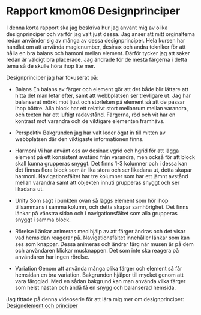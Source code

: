 ---
---
Rapport kmom06 Designprinciper
=========================

I denna korta rapport ska jag beskriva hur jag använt mig av olika designprinciper och varför jag valt just dessa.
Jag anser att mitt orginaltema redan använder sig av många av dessa designprinciper. Hela kursen har handlat om att använda magicnumber, desinax och andra tekniker för att hålla en bra balans och hamoni mellan element. Därför tycker jag att saker redan är väldigt bra placerade. Jag ändrade för de mesta färgerna i detta tema så de skulle höra ihop lite mer.

Designprinciper jag har fokuserat på:

* Balans
    En balans av färger och element gör att det både blir lättare att hitta det man letar efter, samt att webbplatsen ser trevligare ut. Jag har balanserat mörkt mot ljust och storleken på element så att de passar ihop bättre. Alla block har ett relativt stort mellanrum mellan varandra, och texten har ett luftigt radavstånd. Färgerna, röd och vit har en kontrast mot varandra och de viktigare elementen framhävs.

* Perspektiv
    Bakgrunden jag har valt leder ögat in till mitten av webbplatsen där den viktigaste informationen finns.

* Harmoni
    Vi har använt oss av desinax vgrid och hgrid för att lägga element på ett konsistent avstånd från varandra, men också för att block skall kunna grupperas snyggt. Det finns 1-3 kolumner och i dessa kan det finnas flera block som är lika stora och ser likadana ut, detta skapar harmoni. Navigationsfältet har tre kolumner som har ett jämnt avstånd mellan varandra samt att objekten innuti grupperas snyggt och ser likadana ut.

* Unity
    Som sagt i punkten ovan så läggs element som hör ihop tillsammans i samma kolumn, och detta skapar samhörighet. Det finns länkar på vänstra sidan och i navigationsfältet som alla grupperas snyggt i samma block.

* Rörelse
    Länkar animeras med hjälp av att färger ändras och det visar vad hemsidan reagerar på. Navigationsfältet innehåller länkar som kan ses som knappar. Dessa animeras och ändrar färg när musen är på dem och användaren klickar musknappen. Det som inte ska reagera på användaren har ingen rörelse.

* Variation
    Genom att använda många olika färger och element så får hemsidan en bra variation. Bakgrunden hjälper till mycket genom att vara färgglad. Med en sådan bakgrund kan man använda vilka färger som helst nästan och ändå få en snygg och balanserad hemsida.

Jag tittade på denna videoserie för att lära mig mer om designprinciper: <a href="https://www.youtube.com/playlist?list=PLKtP9l5q3ce-oz7aoBkk-oEn4xzGbtqxU">Designelement och principer</a>
